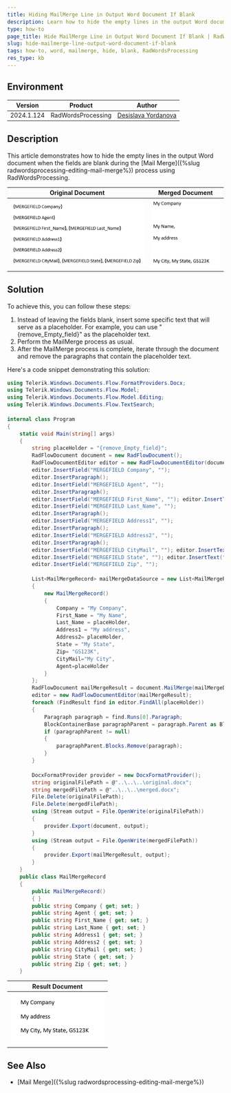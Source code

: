 ```yaml
---
title: Hiding MailMerge Line in Output Word Document If Blank
description: Learn how to hide the empty lines in the output Word document when the corresponding fields are blank during the MailMerge process using RadWordsProcessing.
type: how-to
page_title: Hide MailMerge Line in Output Word Document If Blank | RadWordsProcessing for Document Processing
slug: hide-mailmerge-line-output-word-document-if-blank
tags: how-to, word, mailmerge, hide, blank, RadWordsProcessing
res_type: kb
---
```


## Environment
| Version | Product | Author | 
| --- | --- | ---- | 
| 2024.1.124 | RadWordsProcessing |[Desislava Yordanova](https://www.telerik.com/blogs/author/desislava-yordanova)| 

## Description
This article demonstrates how to hide the empty lines in the output Word document when the fields are blank during the [Mail Merge]({%slug radwordsprocessing-editing-mail-merge%}) process using RadWordsProcessing.

|Original Document|Merged Document|
|----|----|
|![Original Document](images/originalMailMerge.png)|![Actual Merged Document](images/actualMailMerge.png)|

## Solution
To achieve this, you can follow these steps:

1. Instead of leaving the fields blank, insert some specific text that will serve as a placeholder. For example, you can use "{remove_Empty_field}" as the placeholder text.
2. Perform the MailMerge process as usual.
3. After the MailMerge process is complete, iterate through the document and remove the paragraphs that contain the placeholder text.

Here's a code snippet demonstrating this solution:

```csharp
using Telerik.Windows.Documents.Flow.FormatProviders.Docx;
using Telerik.Windows.Documents.Flow.Model;
using Telerik.Windows.Documents.Flow.Model.Editing;
using Telerik.Windows.Documents.Flow.TextSearch;

internal class Program
{
    static void Main(string[] args)
    {
        string placeHolder = "{remove_Empty_field}";
        RadFlowDocument document = new RadFlowDocument();
        RadFlowDocumentEditor editor = new RadFlowDocumentEditor(document);
        editor.InsertField("MERGEFIELD Company", "");
        editor.InsertParagraph();
        editor.InsertField("MERGEFIELD Agent", "");
        editor.InsertParagraph();
        editor.InsertField("MERGEFIELD First_Name", ""); editor.InsertText(", ");
        editor.InsertField("MERGEFIELD Last_Name", "");
        editor.InsertParagraph();
        editor.InsertField("MERGEFIELD Address1", "");
        editor.InsertParagraph();
        editor.InsertField("MERGEFIELD Address2", "");
        editor.InsertParagraph();
        editor.InsertField("MERGEFIELD CityMail", ""); editor.InsertText(", ");
        editor.InsertField("MERGEFIELD State", ""); editor.InsertText(", ");
        editor.InsertField("MERGEFIELD Zip", "");

        List<MailMergeRecord> mailMergeDataSource = new List<MailMergeRecord>()
        {
            new MailMergeRecord()
            {
                Company = "My Company",
                First_Name = "My Name",
                Last_Name = placeHolder,
                Address1 = "My address",
                Address2= placeHolder,
                State = "My State",
                Zip= "GS123K",
                CityMail="My City",
                Agent=placeHolder
            }
        };
        RadFlowDocument mailMergeResult = document.MailMerge(mailMergeDataSource);
        editor = new RadFlowDocumentEditor(mailMergeResult);
        foreach (FindResult find in editor.FindAll(placeHolder))
        {
            Paragraph paragraph = find.Runs[0].Paragraph;
            BlockContainerBase paragraphParent = paragraph.Parent as BlockContainerBase;
            if (paragraphParent != null)
            {
                paragraphParent.Blocks.Remove(paragraph);
            }
        }

        DocxFormatProvider provider = new DocxFormatProvider();
        string originalFilePath = @"..\..\..\original.docx";
        string mergedFilePath = @"..\..\..\merged.docx";
        File.Delete(originalFilePath);
        File.Delete(mergedFilePath);
        using (Stream output = File.OpenWrite(originalFilePath))
        {
            provider.Export(document, output);
        }
        using (Stream output = File.OpenWrite(mergedFilePath))
        {
            provider.Export(mailMergeResult, output);
        }
    }
    public class MailMergeRecord
    {
        public MailMergeRecord()
        { }
        public string Company { get; set; }
        public string Agent { get; set; }
        public string First_Name { get; set; }
        public string Last_Name { get; set; }
        public string Address1 { get; set; }
        public string Address2 { get; set; }
        public string CityMail { get; set; }
        public string State { get; set; }
        public string Zip { get; set; }
    }
```
|Result Document|
|----|
|![Result Document](images/expectedMailMerge.png)| 

## See Also
- [Mail Merge]({%slug radwordsprocessing-editing-mail-merge%}) 
